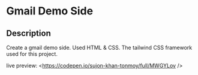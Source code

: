 # Gmail Demo Side

## Description

Create a gmail demo side. Used HTML & CSS.
The tailwind CSS framework used for this project.

live preview: <https://codepen.io/sujon-khan-tonmoy/full/MWGYLov
/>